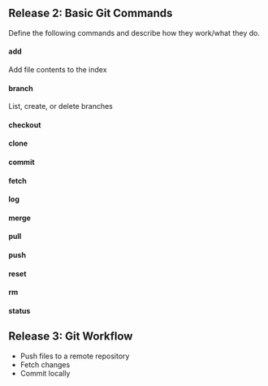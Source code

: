 ## Release 2: Basic Git Commands
Define the following commands and describe how they work/what they do.  

#### add
Add file contents to the index

#### branch
List, create, or delete branches

#### checkout
<!-- Checkout a branch or paths to the working tree -->

#### clone
<!-- Clone a repository into a new directory -->

#### commit
<!-- Record changes to the repository -->

#### fetch
<!-- Download objects and refs from another repository -->

#### log
<!-- Show commit logs -->

#### merge
<!-- Join two or more development histories together -->

#### pull
<!-- Fetch from and integrate with another repository or a local branch -->

#### push
<!-- pdate remote refs along with associated objects -->

#### reset
<!-- Reset current HEAD to the specified state-->

#### rm
<!-- Remove files from the working tree and from the index -->

#### status
<!-- show the working tree status -->

## Release 3: Git Workflow

- Push files to a remote repository
- Fetch changes
- Commit locally
